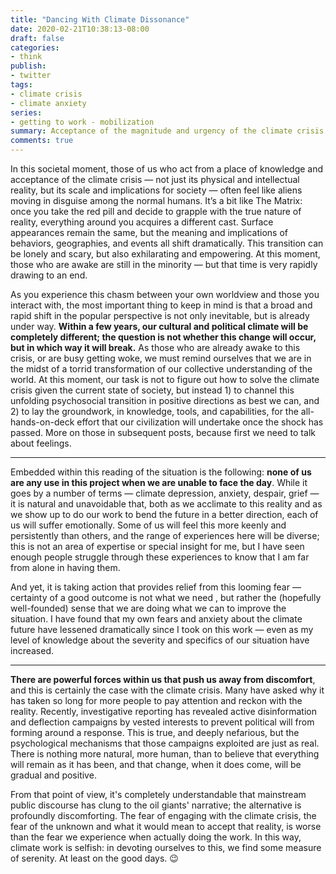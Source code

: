 ```yaml
---
title: "Dancing With Climate Dissonance"
date: 2020-02-21T10:38:13-08:00
draft: false
categories: 
- think
publish:
- twitter
tags:
- climate crisis
- climate anxiety
series:
- getting to work - mobilization
summary: Acceptance of the magnitude and urgency of the climate crisis is spreading like wildfire. As we engage, it's crucial we take care of ourselves.
comments: true
---
```


In this societal moment, those of us who act from a place of knowledge and acceptance of the climate crisis — not just its physical and intellectual reality, but its scale and implications for society — often feel like aliens moving in disguise among the normal humans. It’s a bit like The Matrix: once you take the red pill and decide to grapple with the true nature of reality, everything around you acquires a different cast. Surface appearances remain the same, but the meaning and implications of behaviors, geographies, and events all shift dramatically. This transition can be lonely and scary, but also exhilarating and empowering. At this moment, those who are awake are still in the minority — but that time is very rapidly drawing to an end.

As you experience this chasm between your own worldview and those you interact with, the most important thing to keep in mind is that a broad and rapid shift in the popular perspective is not only inevitable, but is already under way. **Within a few years, our cultural and political climate will be completely different; the question is not whether this change will occur, but in which way it will break.** As those who are already awake to this crisis, or are busy getting woke, we must remind ourselves that we are in the midst of a torrid transformation of our collective understanding of the world. At this moment, our task is not to figure out how to solve the climate crisis given the current state of society, but instead 1) to channel this unfolding psychosocial transition in positive directions as best we can, and 2) to lay the groundwork, in knowledge, tools, and capabilities, for the all-hands-on-deck effort that our civilization will undertake once the shock has passed. More on those in subsequent posts, because first we need to talk about feelings.

---

Embedded within this reading of the situation is the following: **none of us are any use in this project when we are unable to face the day**. While it goes by a number of terms — climate depression, anxiety, despair, grief — it is natural and unavoidable that, both as we acclimate to this reality and as we show up to do our work to bend the future in a better direction, each of us will suffer emotionally. Some of us will feel this more keenly and persistently than others, and the range of experiences here will be diverse; this is not an area of expertise or special insight for me, but I have seen enough people struggle through these experiences to know that I am far from alone in having them.

And yet, it is taking action that provides relief from this looming fear — certainty of a good outcome is not what we need , but rather the (hopefully well-founded) sense that we are doing what we can to improve the situation. I have found that my own fears and anxiety about the climate future have lessened dramatically since I took on this work — even as my level of knowledge about the severity and specifics of our situation have increased.

---

**There are powerful forces within us that push us away from discomfort**, and this is certainly the case with the climate crisis. Many have asked why it has taken so long for more people to pay attention and reckon with the reality. Recently, investigative reporting has revealed active disinformation and deflection campaigns by vested interests to prevent political will from forming around a response. This is true, and deeply nefarious, but the psychological mechanisms that those campaigns exploited are just as real. There is nothing more natural, more human, than to believe that everything will remain as it has been, and that change, when it does come, will be gradual and positive. 

From that point of view, it's completely understandable that mainstream public discourse has clung to the oil giants' narrative; the alternative is profoundly discomforting. The fear of engaging with the climate crisis, the fear of the unknown and what it would mean to accept that reality, is worse than the fear we experience when actually doing the work. In this way, climate work is selfish: in devoting ourselves to this, we find some measure of serenity. At least on the good days. 😉

